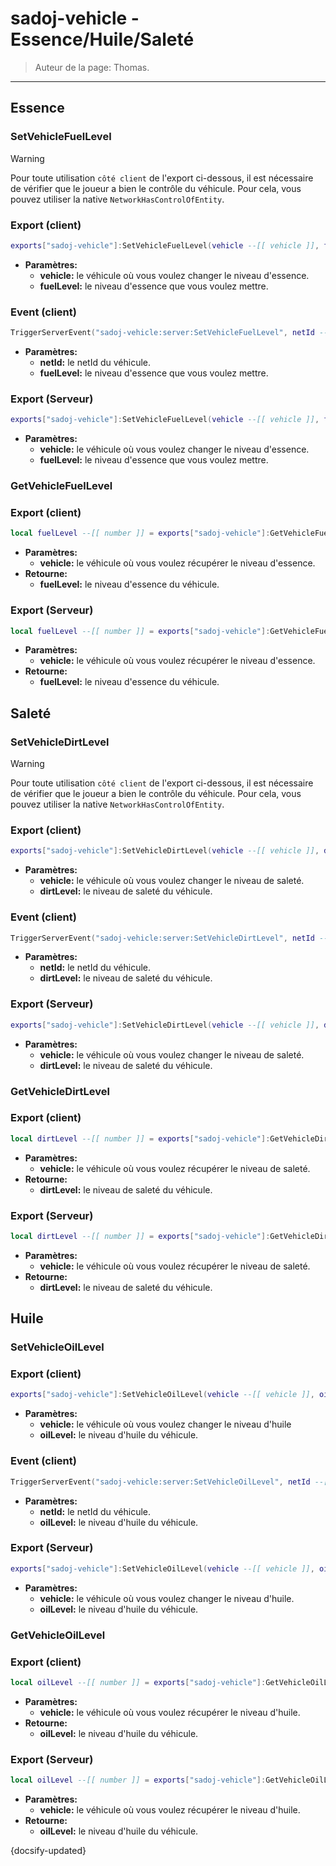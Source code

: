 # sadoj-vehicle - Essence/Huile/Saleté

> Auteur de la page: Thomas.

---

## Essence

### SetVehicleFuelLevel

> [!warning]
> Pour toute utilisation `côté client` de l'export ci-dessous, il est nécessaire de vérifier que le joueur a bien le contrôle du véhicule. Pour cela, vous pouvez utiliser la native `NetworkHasControlOfEntity`.

<!-- tabs:start -->
### **Export (client)**
```lua
exports["sadoj-vehicle"]:SetVehicleFuelLevel(vehicle --[[ vehicle ]], fuelLevel --[[ number ]])
```
* **Paramètres:**
  * **vehicle:** le véhicule où vous voulez changer le niveau d'essence.
  * **fuelLevel:** le niveau d'essence que vous voulez mettre.
### **Event (client)**
```lua
TriggerServerEvent("sadoj-vehicle:server:SetVehicleFuelLevel", netId --[[ integer ]], fuelLevel --[[ number ]])
```
* **Paramètres:**
  * **netId:** le netId du véhicule.
  * **fuelLevel:** le niveau d'essence que vous voulez mettre.
### **Export (Serveur)**
```lua
exports["sadoj-vehicle"]:SetVehicleFuelLevel(vehicle --[[ vehicle ]], fuelLevel --[[ number ]])
```
* **Paramètres:**
  * **vehicle:** le véhicule où vous voulez changer le niveau d'essence.
  * **fuelLevel:** le niveau d'essence que vous voulez mettre.
<!-- tabs:end -->

### GetVehicleFuelLevel
<!-- tabs:start -->
### **Export (client)**
```lua
local fuelLevel --[[ number ]] = exports["sadoj-vehicle"]:GetVehicleFuelLevel(vehicle --[[ vehicle ]])
```
* **Paramètres:**
  * **vehicle:** le véhicule où vous voulez récupérer le niveau d'essence.
* **Retourne:**
  * **fuelLevel:** le niveau d'essence du véhicule.
### **Export (Serveur)**
```lua
local fuelLevel --[[ number ]] = exports["sadoj-vehicle"]:GetVehicleFuelLevel(vehicle --[[ vehicle ]])
```
* **Paramètres:**
  * **vehicle:** le véhicule où vous voulez récupérer le niveau d'essence.
* **Retourne:**
  * **fuelLevel:** le niveau d'essence du véhicule.
<!-- tabs:end -->

## Saleté

### SetVehicleDirtLevel

> [!warning]
> Pour toute utilisation `côté client` de l'export ci-dessous, il est nécessaire de vérifier que le joueur a bien le contrôle du véhicule. Pour cela, vous pouvez utiliser la native `NetworkHasControlOfEntity`.

<!-- tabs:start -->
### **Export (client)**
```lua
exports["sadoj-vehicle"]:SetVehicleDirtLevel(vehicle --[[ vehicle ]], dirtLevel --[[ number ]])
```
* **Paramètres:**
  * **vehicle:** le véhicule où vous voulez changer le niveau de saleté.
  * **dirtLevel:** le niveau de saleté du véhicule.
### **Event (client)**
```lua
TriggerServerEvent("sadoj-vehicle:server:SetVehicleDirtLevel", netId --[[ integer ]], dirtLevel --[[ number ]])
```
* **Paramètres:**
  * **netId:** le netId du véhicule.
  * **dirtLevel:** le niveau de saleté du véhicule.
### **Export (Serveur)**
```lua
exports["sadoj-vehicle"]:SetVehicleDirtLevel(vehicle --[[ vehicle ]], dirtLevel --[[ number ]])
```
* **Paramètres:**
  * **vehicle:** le véhicule où vous voulez changer le niveau de saleté.
  * **dirtLevel:** le niveau de saleté du véhicule.
<!-- tabs:end -->

### GetVehicleDirtLevel
<!-- tabs:start -->
### **Export (client)**
```lua
local dirtLevel --[[ number ]] = exports["sadoj-vehicle"]:GetVehicleDirtLevel(vehicle --[[ vehicle ]])
```
* **Paramètres:**
  * **vehicle:** le véhicule où vous voulez récupérer le niveau de saleté.
* **Retourne:**
  * **dirtLevel:** le niveau de saleté du véhicule.
### **Export (Serveur)**
```lua
local dirtLevel --[[ number ]] = exports["sadoj-vehicle"]:GetVehicleDirtLevel(vehicle --[[ vehicle ]])
```
* **Paramètres:**
  * **vehicle:** le véhicule où vous voulez récupérer le niveau de saleté.
* **Retourne:**
  * **dirtLevel:** le niveau de saleté du véhicule.
<!-- tabs:end -->

## Huile

### SetVehicleOilLevel
<!-- tabs:start -->
### **Export (client)**
```lua
exports["sadoj-vehicle"]:SetVehicleOilLevel(vehicle --[[ vehicle ]], oilLevel --[[ number ]])
```
* **Paramètres:**
  * **vehicle:** le véhicule où vous voulez changer le niveau d'huile
  * **oilLevel:** le niveau d'huile du véhicule.
### **Event (client)**
```lua
TriggerServerEvent("sadoj-vehicle:server:SetVehicleOilLevel", netId --[[ integer ]], oilLevel --[[ number ]])
```
* **Paramètres:**
  * **netId:** le netId du véhicule.
  * **oilLevel:** le niveau d'huile du véhicule.
### **Export (Serveur)**
```lua
exports["sadoj-vehicle"]:SetVehicleOilLevel(vehicle --[[ vehicle ]], oilLevel --[[ number ]])
```
* **Paramètres:**
  * **vehicle:** le véhicule où vous voulez changer le niveau d'huile.
  * **oilLevel:** le niveau d'huile du véhicule.
<!-- tabs:end -->

### GetVehicleOilLevel
<!-- tabs:start -->
### **Export (client)**
```lua
local oilLevel --[[ number ]] = exports["sadoj-vehicle"]:GetVehicleOilLevel(vehicle --[[ vehicle ]])
```
* **Paramètres:**
  * **vehicle:** le véhicule où vous voulez récupérer le niveau d'huile.
* **Retourne:**
  * **oilLevel:** le niveau d'huile du véhicule.
### **Export (Serveur)**
```lua
local oilLevel --[[ number ]] = exports["sadoj-vehicle"]:GetVehicleOilLevel(vehicle --[[ vehicle ]])
```
* **Paramètres:**
  * **vehicle:** le véhicule où vous voulez récupérer le niveau d'huile.
* **Retourne:**
  * **oilLevel:** le niveau d'huile du véhicule.
<!-- tabs:end -->

{docsify-updated}
